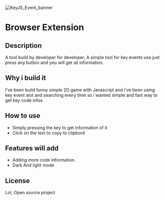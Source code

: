 ![KeyJS_Event_banner](https://user-images.githubusercontent.com/93380259/179065676-075563a6-d0ba-44d2-9b6e-7dc27eb91708.png)
# Browser Extension

## Description
A tool build by developer for developer, A simple tool for key events use just press any button and you will get all information.

## Why i build it
I've been build funny simple 2D game with Javascript and i've been using key event alot and searching every time
so i wanted simple and fast way to get key code infos

## How to use
* Simply pressing the key to get information of it
* Click on the text to copy to clipbord

## Features will add
* Adding more code information.
* Dark And light mode

## License
Lol, Open source project 
